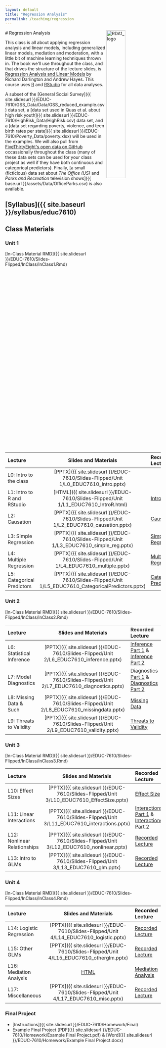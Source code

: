 ```yaml
---
layout: default
title: "Regression Analysis"
permalink: /teaching/regression
---
```


<img src="{{ site.baseurl }}/assets/images/RDA2_logo.png" alt="RDA1_logo" width="35%" align="right">
# Regression Analysis

This class is all about applying regression analysis and linear models, including generalized linear models, mediation and moderation, with a little bit of machine learning techniques thrown in. The book we'll use throughout the class, and that drives the structure of the lecture slides, is [Regression Analysis and Linear Models](https://www.guilford.com/books/Regression-Analysis-and-Linear-Models/Darlington-Hayes/9781462521135/reviews) by Richard Darlington and Andrew Hayes. This course uses [R](https://www.r-project.org/) and [RStudio](https://www.rstudio.com/) for all data analyses. 

A subset of the [General Social Survey]({{ site.slidesurl }}/EDUC-7610/GSS_Data/Data/GSS_reduced_example.csv) data set, a [data set used in Quas et al. about high risk youth]({{ site.slidesurl }}/EDUC-7610/HighRisk_Data/HighRisk.csv) data set, and a [data set regarding poverty, violence, and teen birth rates per state]({{ site.slidesurl }}/EDUC-7610/Poverty_Data/poverty.xlsx) will be used in the examples. We will also pull from [FiveThirtyEight's open data on GitHub](https://github.com/fivethirtyeight/data) occassionally throughout the class (many of these data sets can be used for your class project as well if they have both continuous and categorical predictors). Finally, [a small (ficticious) data set about *The Office (US)* and *Parks and Recreation* television shows]({{ base.url }}/assets/Data/OfficeParks.csv) is also available.


## [Syllabus]({{ site.baseurl }}/syllabus/educ7610)

## Class Materials


### Unit 1

[In-Class Material RMD]({{ site.slidesurl }}/EDUC-7610/Slides-Flipped/InClass/InClass1.Rmd)

| Lecture                    |  Slides and Materials   |  Recorded Lecture      |
|:---------------------------|:-----------------------:|:-----------------------|
| L0: Intro to the class     | [PPTX]({{ site.slidesurl }}/EDUC-7610/Slides-Flipped/Unit 1/L0_EDUC7610_Intro.pptx)                  |  |    
| L1: Intro to R and RStudio | [HTML]({{ site.slidesurl }}/EDUC-7610/Slides-Flipped/Unit 1/L1_EDUC7610_IntroR.html)                 | [Intro to R](https://youtu.be/hjyQ_KOV0Bc) | 
| L2: Causation              | [PPTX]({{ site.slidesurl }}/EDUC-7610/Slides-Flipped/Unit 1/L2_EDUC7610_causation.pptx)              | [Causation](https://youtu.be/YHNbzAg9va0) | 
| L3: Simple Regression      | [PPTX]({{ site.slidesurl }}/EDUC-7610/Slides-Flipped/Unit 1/L3_EDUC7610_simple_reg.pptx)             | [Simple Regression](https://youtu.be/LRmSPXuPKic) | 
| L4: Multiple Regression    | [PPTX]({{ site.slidesurl }}/EDUC-7610/Slides-Flipped/Unit 1/L4_EDUC7610_multiple.pptx)               | [Multiple Regression](https://youtu.be/cFfGhKsVPHg) | 
| L5: Categorical Predictors | [PPTX]({{ site.slidesurl }}/EDUC-7610/Slides-Flipped/Unit 1/L5_EDUC7610_CategoricalPredictors.pptx)  | [Categorical Predictors](https://youtu.be/YCdKs61ClV4) | 

### Unit 2

[In-Class Material RMD]({{ site.slidesurl }}/EDUC-7610/Slides-Flipped/InClass/InClass2.Rmd)

| Lecture                    |  Slides and Materials   |  Recorded Lecture      |
|:---------------------------|:-----------------------:|:-----------------------|
| L6: Statistical Inference  | [PPTX]({{ site.slidesurl }}/EDUC-7610/Slides-Flipped/Unit 2/L6_EDUC7610_inference.pptx)    | [Inference Part 1](https://youtu.be/HcTA13vHzAM) & [Inference Part 2](https://youtu.be/0r6pFXuNYXA) |    
| L7: Model Diagnostics      | [PPTX]({{ site.slidesurl }}/EDUC-7610/Slides-Flipped/Unit 2/L7_EDUC7610_diagnostics.pptx)  | [Diagnostics Part 1](https://youtu.be/Iz4LpBlMRmA) & [Diagnostics Part 2](https://youtu.be/G3lQKCJ01DM) |
| L8: Missing Data & Such    | [PPTX]({{ site.slidesurl }}/EDUC-7610/Slides-Flipped/Unit 2/L8_EDUC7610_missingdata.pptx)  | [Missing Data](https://youtu.be/w41wU-yK3Pk) | 
| L9: Threats to Validity    | [PPTX]({{ site.slidesurl }}/EDUC-7610/Slides-Flipped/Unit 2/L9_EDUC7610_validity.pptx)     | [Threats to Validity](https://youtu.be/8jiHyigvfg4) | 


### Unit 3

[In-Class Material RMD]({{ site.slidesurl }}/EDUC-7610/Slides-Flipped/InClass/InClass3.Rmd)

| Lecture                      |  Slides and Materials   |  Recorded Lecture      |
|:-----------------------------|:-----------------------:|:-----------------------|
| L10: Effect Sizes            | [PPTX]({{ site.slidesurl }}/EDUC-7610/Slides-Flipped/Unit 3/L10_EDUC7610_EffectSize.pptx)    | [Effect Size](https://youtu.be/GfhG4dW_dSA) |    
| L11: Linear Interactions     | [PPTX]({{ site.slidesurl }}/EDUC-7610/Slides-Flipped/Unit 3/L11_EDUC7610_interactions.pptx)  | [Interactions Part 1](https://youtu.be/GuXy1ppBwHE) & [Interactions Part 2](https://youtu.be/X-TDipzads4) | 
| L12: Nonlinear Relationships | [PPTX]({{ site.slidesurl }}/EDUC-7610/Slides-Flipped/Unit 3/L12_EDUC7610_nonlinear.pptx)     | [Recorded Lecture]() | 
| L13: Intro to GLMs           | [PPTX]({{ site.slidesurl }}/EDUC-7610/Slides-Flipped/Unit 3/L13_EDUC7610_glm.pptx)           | [Recorded Lecture]() | 

### Unit 4

[In-Class Material RMD]({{ site.slidesurl }}/EDUC-7610/Slides-Flipped/InClass/InClass4.Rmd)

| Lecture                      |  Slides and Materials   |  Recorded Lecture      |
|:-----------------------------|:-----------------------:|:-----------------------|
| L14: Logistic Regression     | [PPTX]({{ site.slidesurl }}/EDUC-7610/Slides-Flipped/Unit 4/L14_EDUC7610_logistic.pptx)  | [Recorded Lecture]() |    
| L15: Other GLMs              | [PPTX]({{ site.slidesurl }}/EDUC-7610/Slides-Flipped/Unit 4/L15_EDUC7610_otherglm.pptx)  | [Recorded Lecture]() | 
| L16: Mediation Analysis      | [HTML](https://tysonbarrett.com/Workshops/MediationAnalysis.html#1)                      | [Mediation Analysis](https://youtu.be/WGPPqJaa1Ho) | 
| L17: Miscellaneous           | [PPTX]({{ site.slidesurl }}/EDUC-7610/Slides-Flipped/Unit 4/L17_EDUC7610_misc.pptx)  | [Recorded Lecture]() | 


### Final Project

- [Instructions]({{ site.slidesurl }}/EDUC-7610/Homework/Final)
- Example Final Project [PDF]({{ site.slidesurl }}/EDUC-7610/Homework/Example Final Project.pdf) & [Word]({{ site.slidesurl }}/EDUC-7610/Homework/Example Final Project.docx) 



